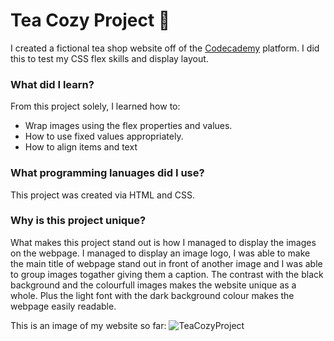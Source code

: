 # Tea Cozy Project 🍵
I created a fictional tea shop website off of the [Codecademy](https://www.codecademy.com/learn/paths/full-stack-engineer-career-path) platform. I did this to test my CSS flex skills and display layout. 

### What did I learn?
From this project solely, I learned how to:
+ Wrap images using the flex properties and values.
+ How to use fixed values appropriately.
+ How to align items and text

### What programming lanuages did I use?
This project was created via HTML and CSS.

### Why is this project unique?
What makes this project stand out is how I managed to display the images on the webpage. I managed to display an image logo, I was able to make the main title of webpage stand out in front of another image and I was able to group images togather giving them a caption. The contrast with the black background and the colourfull images makes the website unique as a whole. Plus the light font with the dark background colour makes the webpage easily readable.

This is an image of my website so far:
![TeaCozyProject](https://user-images.githubusercontent.com/96252845/158073198-67eae9f8-d7c7-49a0-b1a5-1b70b66c2567.jpeg)
